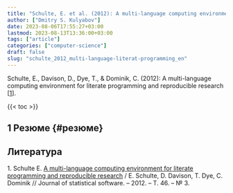 ```yaml
---
title: "Schulte, E. et al. (2012): A multi-language computing environment for literate programming and reproducible research"
author: ["Dmitry S. Kulyabov"]
date: 2023-08-06T17:55:27+03:00
lastmod: 2023-08-13T13:36:00+03:00
tags: ["article"]
categories: ["computer-science"]
draft: false
slug: "schulte_2012_multi-language-literat-programming_en"
---
```


Schulte, E., Davison, D., Dye, T., &amp; Dominik, C. (2012): A multi-language computing environment for literate programming and reproducible research  [<a href="#citeproc_bib_item_1">1</a>].

<!--more-->

{{< toc >}}


## <span class="section-num">1</span> Резюме {#резюме}

## Литература

<div class="csl-bib-body">
  <div class="csl-entry"><a id="citeproc_bib_item_1"></a>1.	Schulte E. <a href="https://doi.org/10.18637/jss.v046.i03">A multi-language computing environment for literate programming and reproducible research</a> / E. Schulte, D. Davison, T. Dye, C. Dominik // Journal of statistical software. – 2012. – Т. 46. – № 3.</div>
</div>
